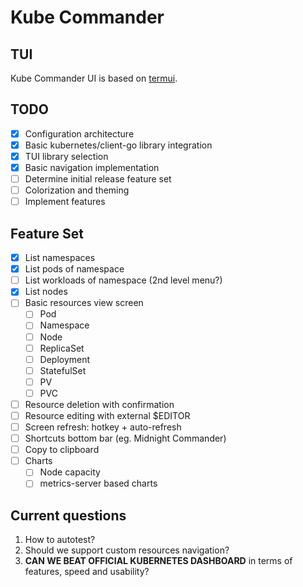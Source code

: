 # Kube Commander

## TUI

Kube Commander UI is based on [termui](https://github.com/gizak/termui).

## TODO

- [X] Configuration architecture
- [X] Basic kubernetes/client-go library integration
- [X] TUI library selection
- [X] Basic navigation implementation
- [ ] Determine initial release feature set
- [ ] Colorization and theming
- [ ] Implement features

## Feature Set

- [X] List namespaces
- [X] List pods of namespace
- [ ] List workloads of namespace (2nd level menu?)
- [X] List nodes
- [ ] Basic resources view screen
    - [ ] Pod
    - [ ] Namespace
    - [ ] Node
    - [ ] ReplicaSet
    - [ ] Deployment
    - [ ] StatefulSet
    - [ ] PV
    - [ ] PVC
- [ ] Resource deletion with confirmation
- [ ] Resource editing with external $EDITOR
- [ ] Screen refresh: hotkey + auto-refresh
- [ ] Shortcuts bottom bar (eg. Midnight Commander)
- [ ] Copy to clipboard
- [ ] Charts
    - [ ] Node capacity
    - [ ] metrics-server based charts

## Current questions

1. How to autotest?
2. Should we support custom resources navigation?
3. **CAN WE BEAT OFFICIAL KUBERNETES DASHBOARD** in terms of features, speed and usability?
